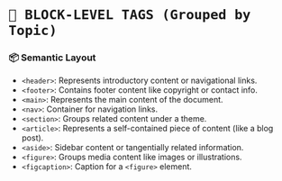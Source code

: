 # **`🧱 BLOCK-LEVEL TAGS (Grouped by Topic)`**


### 📦 Semantic Layout

* `<header>`: Represents introductory content or navigational links.
* `<footer>`: Contains footer content like copyright or contact info.
* `<main>`: Represents the main content of the document.
* `<nav>`: Container for navigation links.
* `<section>`: Groups related content under a theme.
* `<article>`: Represents a self-contained piece of content (like a blog post).
* `<aside>`: Sidebar content or tangentially related information.
* `<figure>`: Groups media content like images or illustrations.
* `<figcaption>`: Caption for a `<figure>` element.
